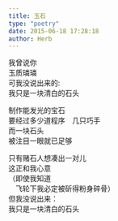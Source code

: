 ```yaml
---  
title: 玉石  
type: "poetry"  
date: 2015-06-18 17:28:18  
author: Herb  
---  
```

我曾说你  
玉质璘璘  
可我没说出来的:  
我只是一块清白的石头  

制作能发光的宝石  
要经过多少道程序　几只巧手  
而一块石头  
被注目一眼就已足够  

只有赌石人想凑出一对儿  
这正和我心意  
（即使我知道  
　飞轮下我必定被斫得粉身碎骨）  
但我没说出来：  
我只是一块清白的石头  
